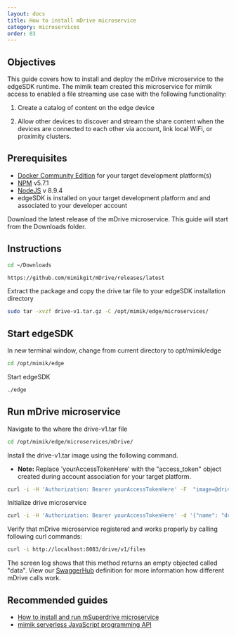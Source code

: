 ```yaml
---
layout: docs
title: How to install mDrive microservice
category: microservices
order: 03
---
```


## Objectives

This guide covers how to install and deploy the mDrive microservice to the edgeSDK runtime. The mimik team created this microservice for mimik access to enabled a file streaming use case with the following functionality:

1. Create a catalog of content on the edge device

2. Allow other devices to discover and stream the share content when the devices are connected to each other via account, link local WiFi, or proximity clusters.

## Prerequisites

- [Docker Community Edition](https://www.docker.com/community-edition#/download) for your target development platform(s)
- [NPM](https://www.npmjs.com/) v5.7.1
- [NodeJS](https://nodejs.org) v 8.9.4
- edgeSDK is installed on your target development platform and and associated to your developer account

Download the latest release of the mDrive microservice. This guide will start from the Downloads folder.

## Instructions

```bash 
cd ~/Downloads
```

```bash 
https://github.com/mimikgit/mDrive/releases/latest
```

Extract the package and copy the drive tar file to your edgeSDK installation directory

```bash 
sudo tar -xvzf drive-v1.tar.gz -C /opt/mimik/edge/microservices/
```

## Start edgeSDK

In new terminal window, change from current directory to opt/mimik/edge

```bash 
cd /opt/mimik/edge
```

Start edgeSDK

```bash 
./edge
```

## Run mDrive microservice

Navigate to the where the drive-v1.tar file

```bash 
cd /opt/mimik/edge/microservices/mDrive/
```

Install the drive-v1.tar image using the following command.

- **Note:** Replace 'yourAccessTokenHere' with the "access_token" object created during account association for your target platform.

```bash 
curl -i -H 'Authorization: Bearer yourAccessTokenHere' -F  "image=@drive-v1.tar" http://localhost:8083/mcm/v1/images
```

Initialize drive microservice

```bash 
curl -i -H 'Authorization: Bearer yourAccessTokenHere' -d '{"name": "drive-v1", "image": "drive-v1", "env": {"drive": "http://127.0.0.1:8083/drive/v1","MCM.BASE_API_PATH": "/drive/v1", "MCM.WEBSOCKET_SUPPORT": "false", "MFD": "https://mfd.mimik360.com/mFD/v1", "MPO": "https://mpo.mimik360.com/mPO/v1", "uMDS": "http://127.0.0.1:8083/mds/v1"} }' http://localhost:8083/mcm/v1/containers
```

Verify that mDrive microservice registered and works properly by calling following curl commands:

```bash 
curl -i http://localhost:8083/drive/v1/files
```

The screen log shows that this method returns an empty objected called "data". View our [SwaggerHub](https://app.swaggerhub.com/apis/mimik/mDrive) definition for more information how different mDrive calls work.

## Recommended guides

- [How to install and run mSuperdrive microservice](/docs/1.2.0/microservices/how-to-deploy-msuperdrive-microservice.html)
- [mimik serverless JavaScript programming API](/docs/1.2.0/resources/how-to-use-mimik-serverless-javascript-programming-api.html)